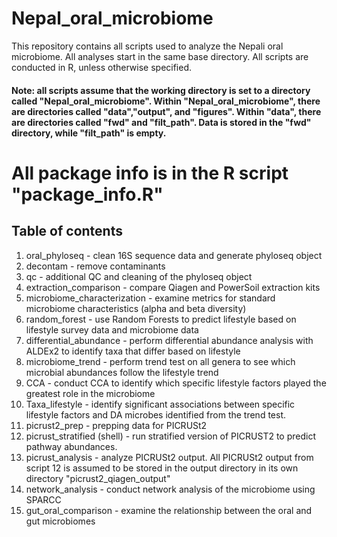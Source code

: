 # Nepal_oral_microbiome
This repository contains all scripts used to analyze the Nepali oral microbiome. All analyses start in the same base directory. All scripts are conducted in R, unless otherwise specified. 

#### Note: all scripts assume that the working directory is set to a directory called "Nepal_oral_microbiome". Within "Nepal_oral_microbiome", there are directories called "data","output", and "figures". Within "data", there are directories called "fwd" and "filt_path". Data is stored in the "fwd" directory, while "filt_path" is empty.

# All package info is in the R script "package_info.R"

## Table of contents
1. oral_phyloseq - clean 16S sequence data and generate phyloseq object
2. decontam - remove contaminants
3. qc - additional QC and cleaning of the phyloseq object
4. extraction_comparison - compare Qiagen and PowerSoil extraction kits
5. microbiome_characterization - examine metrics for standard microbiome characteristics (alpha and beta diversity)
6. random_forest - use Random Forests to predict lifestyle based on lifestyle survey data and microbiome data
7. differential_abundance - perform differential abundance analysis with ALDEx2 to identify taxa that differ based on lifestyle
8. microbiome_trend - perform trend test on all genera to see which microbial abundances follow the lifestyle trend
9. CCA - conduct CCA to identify which specific lifestyle factors played the greatest role in the microbiome
10. Taxa_lifestyle - identify significant associations between specific lifestyle factors and DA microbes identified from the trend test.
11. picrust2_prep - prepping data for PICRUSt2
12. picrust_stratified (shell) - run stratified version of PICRUST2 to predict pathway abundances.
13. picrust_analysis - analyze PICRUSt2 output. All PICRUSt2 output from script 12 is assumed to be stored in the output directory in its own directory "picrust2_qiagen_output"
14. network_analysis - conduct network analysis of the microbiome using SPARCC
15. gut_oral_comparison - examine the relationship between the oral and gut microbiomes